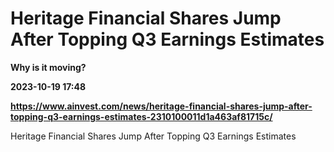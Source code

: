 # Heritage Financial Shares Jump After Topping Q3 Earnings Estimates
**Why is it moving?**

**2023-10-19 17:48**

**https://www.ainvest.com/news/heritage-financial-shares-jump-after-topping-q3-earnings-estimates-2310100011d1a463af81715c/**

Heritage Financial Shares Jump After Topping Q3 Earnings Estimates